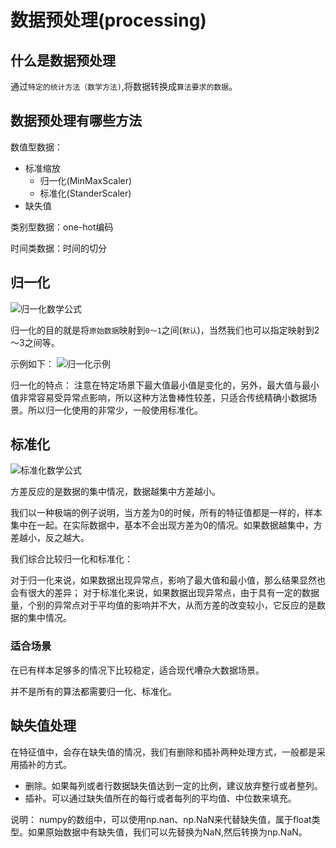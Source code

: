 # 数据预处理(processing)

## 什么是数据预处理

通过`特定的统计方法（数学方法)`,将数据转换成`算法要求的数据`。

## 数据预处理有哪些方法

数值型数据：

- 标准缩放
  - 归一化(MinMaxScaler)
  - 标准化(StanderScaler)
- 缺失值

类别型数据：one-hot编码

时间类数据：时间的切分

## 归一化

![归一化数学公式](https://raw.githubusercontent.com/zhusheng/blog/master/ml/07.png)

归一化的目的就是将`原始数据`映射到`0～1`之间(`默认`)，当然我们也可以指定映射到2～3之间等。

示例如下：
![归一化示例](https://raw.githubusercontent.com/zhusheng/blog/master/ml/08.png)

归一化的特点：
注意在特定场景下最大值最小值是变化的，另外，最大值与最小值非常容易受异常点影响，所以这种方法鲁棒性较差，只适合传统精确小数据场景。所以归一化使用的非常少，一般使用标准化。

## 标准化

![标准化数学公式](https://raw.githubusercontent.com/zhusheng/blog/master/ml/09.png)

方差反应的是数据的集中情况，数据越集中方差越小。

我们以一种极端的例子说明，当方差为0的时候，所有的特征值都是一样的，样本集中在一起。在实际数据中，基本不会出现方差为0的情况。如果数据越集中，方差越小，反之越大。

我们综合比较归一化和标准化：

对于归一化来说，如果数据出现异常点，影响了最大值和最小值，那么结果显然也会有很大的差异；
对于标准化来说，如果数据出现异常点，由于具有一定的数据量，个别的异常点对于平均值的影响并不大，从而方差的改变较小，它反应的是数据的集中情况。

### 适合场景

在已有样本足够多的情况下比较稳定，适合现代嘈杂大数据场景。

并不是所有的算法都需要归一化、标准化。

## 缺失值处理

在特征值中，会存在缺失值的情况，我们有删除和插补两种处理方式，一般都是采用插补的方式。

- 删除。如果每列或者行数据缺失值达到一定的比例，建议放弃整行或者整列。
- 插补。可以通过缺失值所在的每行或者每列的平均值、中位数来填充。

说明：
numpy的数组中，可以使用np.nan、np.NaN来代替缺失值，属于float类型。如果原始数据中有缺失值，我们可以先替换为NaN,然后转换为np.NaN。



